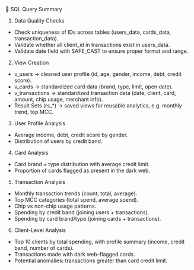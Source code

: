 📑 SQL Query Summary
1. Data Quality Checks
- Check uniqueness of IDs across tables (users_data, cards_data, transaction_data).
- Validate whether all client_id in transactions exist in users_data.
- Validate date field with SAFE_CAST to ensure proper format and range.
  
2. View Creation
- v_users → cleaned user profile (id, age, gender, income, debt, credit score).
- v_cards → standardized card data (brand, type, limit, open date).
- v_transactions → standardized transaction data (date, client, card, amount, chip usage, merchant info).
- Result Sets (rs_*) → saved views for reusable analytics, e.g. monthly trend, top MCC.

3. User Profile Analysis
- Average income, debt, credit score by gender.
- Distribution of users by credit band.

4. Card Analysis
- Card brand × type distribution with average credit limit.
- Proportion of cards flagged as present in the dark web.

5. Transaction Analysis
- Monthly transaction trends (count, total, average).
- Top MCC categories (total spend, average spend).
- Chip vs non-chip usage patterns.
- Spending by credit band (joining users + transactions).
- Spending by card brand/type (joining cards + transactions).

6. Client-Level Analysis
- Top 10 clients by total spending, with profile summary (income, credit band, number of cards).
- Transactions made with dark web–flagged cards.
- Potential anomalies: transactions greater than card credit limit.
